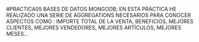 #PRACTICA05 
BASES DE DATOS MONGODB;
EN ESTA PRÁCTICA HE REALIZADO UNA SERIE DE AGGREGATIONS NECESARIOS PARA
CONOCER ASPECTOS COMO : IMPORTE TOTAL DE LA VENTA, BENEFICIOS,
MEJORES CLIENTES, MEJORES VENDEDORES, MEJORES ARTÍCULOS, MEJORES
MESES...